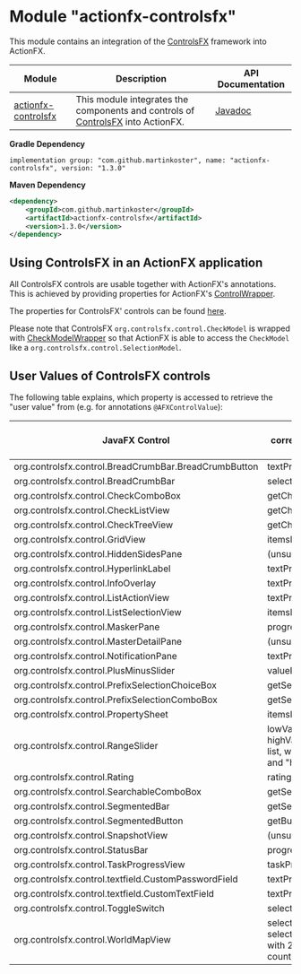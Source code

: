 # Module "actionfx-controlsfx"

This module contains an integration of the [ControlsFX](https://github.com/controlsfx/controlsfx) framework into ActionFX. 

Module | Description | API Documentation 
------ | ----------- | ----------------- 
[actionfx-controlsfx](README.md) | This module integrates the components and controls of [ControlsFX](https://github.com/controlsfx/controlsfx) into ActionFX. | [Javadoc](https://martinkoster.github.io/actionfx/1.3.0/actionfx-controlsfx/index.html) 

**Gradle Dependency**

```
implementation group: "com.github.martinkoster", name: "actionfx-controlsfx", version: "1.3.0"
```

**Maven Dependency**

```xml
<dependency>
    <groupId>com.github.martinkoster</groupId>
    <artifactId>actionfx-controlsfx</artifactId>
    <version>1.3.0</version>
</dependency>
```

## Using ControlsFX in an ActionFX application

All ControlsFX controls are usable together with ActionFX's annotations. This is achieved by providing properties for ActionFX's [ControlWrapper](../actionfx-core/src/main/java/com/github/actionfx/core/view/graph/ControlWrapper.java).

The properties for ControlsFX' controls can be found [here](src/main/resources/afxcontrolwrapper).

Please note that ControlsFX `org.controlsfx.control.CheckModel` is wrapped with [CheckModelWrapper](src/main/java/com/github/actionfx/controlsfx/selection/CheckModelWrapper.java) so that ActionFX is able to access the `CheckModel` like a `org.controlsfx.control.SelectionModel`.  

## User Values of ControlsFX controls

The following table explains, which property is accessed to retrieve the "user value" from (e.g. for annotations `@AFXControlValue`):

JavaFX Control 											| User Value (as path to the corresponding property / observable list)
------------------------------------------------------- | -----------------------------------------------------
org.controlsfx.control.BreadCrumbBar.BreadCrumbButton 	| textProperty()
org.controlsfx.control.BreadCrumbBar					| selectedCrumbProperty()
org.controlsfx.control.CheckComboBox					| getCheckModel().getCheckedItems()
org.controlsfx.control.CheckListView					| getCheckModel().getCheckedItems()
org.controlsfx.control.CheckTreeView					| getCheckModel().getCheckedItems()
org.controlsfx.control.GridView							| itemsProperty()
org.controlsfx.control.HiddenSidesPane					| (unsupported)
org.controlsfx.control.HyperlinkLabel					| textProperty()
org.controlsfx.control.InfoOverlay						| textProperty()
org.controlsfx.control.ListActionView					| textProperty()
org.controlsfx.control.ListSelectionView				| itemsProperty()
org.controlsfx.control.MaskerPane						| progressProperty()
org.controlsfx.control.MasterDetailPane					| (unsupported)
org.controlsfx.control.NotificationPane					| textProperty()
org.controlsfx.control.PlusMinusSlider					| valueProperty()
org.controlsfx.control.PrefixSelectionChoiceBox			| getSelectionModel().getSelectedItems()
org.controlsfx.control.PrefixSelectionComboBox			| getSelectionModel().getSelectedItems()
org.controlsfx.control.PropertySheet					| itemsProperty()
org.controlsfx.control.RangeSlider						| lowValueProperty(), highValueProperty() (as an observable list, with the 2 properties "lowValue" and "highValue")
org.controlsfx.control.Rating							| ratingProperty()
org.controlsfx.control.SearchableComboBox				| getSelectionModel().getSelectedItems()
org.controlsfx.control.SegmentedBar						| getSegments()
org.controlsfx.control.SegmentedButton					| getButtons()
org.controlsfx.control.SnapshotView						| (unsupported)
org.controlsfx.control.StatusBar						| progressProperty()
org.controlsfx.control.TaskProgressView					| taskProperty()
org.controlsfx.control.textfield.CustomPasswordField	| textProperty()
org.controlsfx.control.textfield.CustomTextField		| textProperty()
org.controlsfx.control.ToggleSwitch						| selectedProperty()
org.controlsfx.control.WorldMapView						| selectedCountriesProperty(), selectedLocationsProperty() (as list with 2 observable lists, namely the country list and the locations list)
